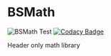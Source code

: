 # BSMath

![BSMath Test](https://github.com/blAs1N/BSMath/workflows/BSMath%20Test/badge.svg)
[![Codacy Badge](https://api.codacy.com/project/badge/Grade/04aed99409084990ace3b44187b2efd5)](https://app.codacy.com/manual/blAs1N/BSMath?utm_source=github.com&utm_medium=referral&utm_content=blAs1N/BSMath&utm_campaign=Badge_Grade_Settings)

Header only math library
